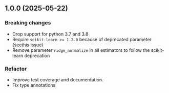 ## 1.0.0 (2025-05-22)
### Breaking changes
- Drop support for python 3.7 and 3.8
- Require `scikit-learn >= 1.2.0` because of deprecated parameter (see[this issue](https://github.com/scikit-learn/scikit-learn/pull/17772))
- Remove parameter `ridge_normalize` in all estimators to follow the scikit-learn deprecation 

### Refactor
- Improve test coverage and documentation.
- Fix type annotations
